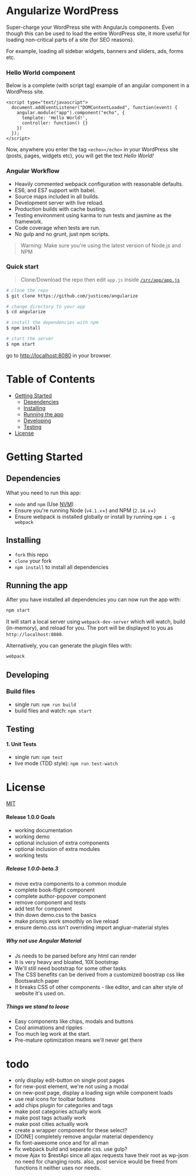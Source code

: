 # Angularize WordPress

Super-charge your WordPress site with AngularJs components. Even though this can be used to load the entire WordPress site, it more useful for loading non-critical parts of a site (for SEO reasons). 

For example, loading all sidebar widgets, banners and sliders, ads, forms etc. 

### Hello World component
Below is a complete (with script tag) example of an angular component in a WordPress site.
```
<script type="text/javascript">
  document.addEventListener("DOMContentLoaded", function(event) {
    angular.module("app").component("echo", {
      template: 'Hello World!',
      controller: function() {}
    })
  });
</script>
```
Now, anywhere you enter the tag `<echo></echo>` in your WordPress site (posts, pages, widgets etc), you will get the text *Hello World!*


### Angular Workflow
* Heavily commented webpack configuration with reasonable defaults.
* ES6, and ES7 support with babel.
* Source maps included in all builds.
* Development server with live reload.
* Production builds with cache busting.
* Testing environment using karma to run tests and jasmine as the framework.
* Code coverage when tests are run.
* No gulp and no grunt, just npm scripts.

>Warning: Make sure you're using the latest version of Node.js and NPM

### Quick start

> Clone/Download the repo then edit `app.js` inside [`/src/app/app.js`](/src/app/app.js)

```bash
# clone the repo
$ git clone https://github.com/justiceo/angularize

# change directory to your app
$ cd angularize

# install the dependencies with npm
$ npm install

# start the server
$ npm start
```

go to [http://localhost:8080](http://localhost:8080) in your browser.

# Table of Contents

* [Getting Started](#getting-started)
    * [Dependencies](#dependencies)
    * [Installing](#installing)
    * [Running the app](#running-the-app)
    * [Developing](#developing)
    * [Testing](#testing)
* [License](#license)

# Getting Started

## Dependencies

What you need to run this app:
* `node` and `npm` (Use [NVM](https://github.com/creationix/nvm))
* Ensure you're running Node (`v4.1.x`+) and NPM (`2.14.x`+)
* Ensure webpack is installed globally or install by running `npm i -g webpack`

## Installing

* `fork` this repo
* `clone` your fork
* `npm install` to install all dependencies

## Running the app

After you have installed all dependencies you can now run the app with:
```bash
npm start
```
It will start a local server using `webpack-dev-server` which will watch, build (in-memory), and reload for you. The port will be displayed to you as `http://localhost:8080`.

Alternatively, you can generate the plugin files with:
```bash
webpack
```

## Developing

### Build files

* single run: `npm run build`
* build files and watch: `npm start`

## Testing

#### 1. Unit Tests

* single run: `npm test`
* live mode (TDD style): `npm run test-watch`

# License

[MIT](/LICENSE)


#### Release 1.0.0 Goals
- working documentation
- working demo
- optional inclusion of extra components
- optional inclusion of extra modules
- working tests

##### Release 1.0.0-beta.3
- move extra components to a common module
- complete book-flight component
- complete author-popover component
- remove <app> component and tests
- add test for <recent-post> component
- thin down demo.css to the basics
- make prismjs work smoothly on live reload
- ensure demo.css isn't overriding import angluar-material styles

##### Why not use Angular Material
- Js needs to be parsed before any html can render
- It is very heavy and bloated, 10X bootstrap
- We'll still need bootstrap for some other tasks
- The CSS benefits can be derived from a customized boostrap css like Bootswatch paper
- It breaks CSS of other components - like editor, and can alter style of website it's used on.


##### Things we stand to loose
- Easy components like chips, modals and buttons
- Cool animations and ripples
- Too much leg work at the start.
- Pre-mature optimization  means we'll never get there


todo
====
- only display edit-button on single post pages
- for new-post element, we're not using a modal
- on new-post page, display a loading sign while component loads
- use real icons for toolbar buttons
- add chips plugin for categories and tags
- make post categories actually work
- make post tags actually work
- make post cities actually work
- create a wrapper component for these select?
- [DONE] completely remove angular material dependency
- fix font-awesome once and for all man
- fix webpack build and separate css. use gulp?
- move Ajax to $restApi since all ajax requests have their root as wp-json no need for changing roots.
    also, post service would be freed from functions it neither uses nor needs.
